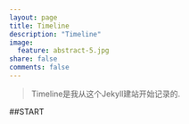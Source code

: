 ```yaml
---
layout: page
title: Timeline
description: "Timeline"
image:
  feature: abstract-5.jpg
share: false
comments: false
---
```


>Timeline是我从这个Jekyll建站开始记录的.

##START  
